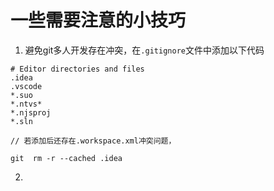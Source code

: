 # 一些需要注意的小技巧


1. 避免git多人开发存在冲突，在`.gitignore`文件中添加以下代码
```
# Editor directories and files
.idea
.vscode
*.suo
*.ntvs*
*.njsproj
*.sln

// 若添加后还存在.workspace.xml冲突问题，

git  rm -r --cached .idea    
```
2. 
